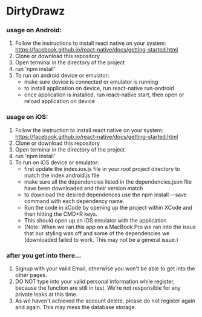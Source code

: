 # DirtyDrawz

### usage on Android:
1. Follow the instructions to install react native on your system: https://facebook.github.io/react-native/docs/getting-started.html
2. Clone or download this repository
3. Open terminal in the directory of the project
4. run 'npm install'
5. To run on android device or emulator:
   * make sure device is connected or emulator is running
   * to install application on device, run react-native run-android
   * once application is installed, run react-native start, then open or reload application on device
  

### usage on iOS:
1. Follow the instruction to install react native on your system: https://facebook.github.io/react-native/docs/getting-started.html
2. Clone or download this repository
3. Open terminal in the directory of the project
4. run 'npm install'
5. To run on iOS device or emulator:
   * first update the index.ios.js file in your root project directory to match the index.android.js file
   * make sure all the dependencies listed in the dependencies.json file have been downloaded and their version match
   * to download the desired dependences use the npm install --save command with each dependency name.
   * Run the code in xCode by opening up the project within XCode and then hitting the CMD+R keys.
   * This should open up an iOS emulator with the application
   * (Note: When we ran this app on a MacBook Pro we ran into the issue that our styling was off and some of the dependencies we    (downloaded failed to work. This may not be a general issue.) 

### after you get into there...
1. Signup with your valid Email, otherwise you won't be able to get into the other pages.
2. DO NOT type into your valid personal information while register, because the function are still in test. We're not responsible for any private leaks at this time.
3. As we haven't achieved the account delete, please do not register again and again. This may mess the database storage.
